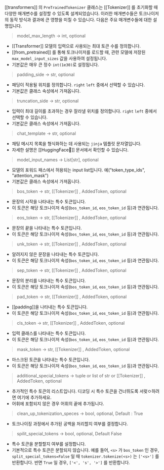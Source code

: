 
[[transformers]] 의 `PreTrainedTokenizer` 클래스는 [[Tokenizer]] 를 초기화할 때 다양한 매개변수를 설정할 수 있도록 설계되었습니다. 이러한 매개변수들은 토크나이저의 동작 방식과 결과에 큰 영향을 미칠 수 있습니다. 다음은 주요 매개변수들에 대한 설명입니다.

> model_max_length -> int, optional
- [[Transformer]] 모델의 입력으로 사용되는 최대 토큰 수를 정의합니다.
- [[from_pretrained]] 를 통해 토크나이저를 로드할 때, 관련 모델에 저장된 `max_model_input_sizes` 값을 사용하여 설정됩니다.
- 기본값은  매우 큰 정수 `int(1e30)`로 설정됩니다.

> padding_side -> str, optional
- 패딩이 적용될 위치를 정의합니다. `right` `left` 중에서 선택할 수 있습니다.
- 기본값은 클래스 속성에서 가져옵니다.

> truncation_side -> str, optional
- 입력이 최대 길이를 초과하는 경우 잘라낼 위치를 정의합니다. `right` `left` 중에서 선택할 수 있습니다.
- 기본값은 클래스 속성에서 가져옵니다.

> chat_template -> str, optional
- 채팅 메시지 목록을 형식화하는 데 사용되는 `jinja` 템플릿 문자열입니다.
- 자세한 설명은 [[HuggingFace🤗]] 문서에서 확인할 수 있습니다.

> model_input_names -> List[str], optional
- 모델의 포워드 패스에서 허용되는 input list입니다. 예("token_type_ids", "attention_mask")
- 기본값은 클래스 속성에서 가져옵니다.

> bos_token -> str, [[Tokenizer]] , AddedToken, optional
- 문장의 시작을 나타내는 특수 토큰입니다.
- 이 토큰은 해당 토크나이저 속성(`bos_token_id`, `eos_token_id` 등)과 연관됩니다.

> eos_token -> str, [[Tokenizer]] , AddedToken, optional
- 문장의 끝을 나타내는 특수 토큰입니다.
- 이 토큰은 해당 토크나이저 속성(`bos_token_id`, `eos_token_id` 등)과 연관됩니다.

> unk_token -> str, [[Tokenizer]] , AddedToken, optional
- 알려지지 않은 문장을 나타내는 특수 토큰입니다.
- 이 토큰은 해당 토크나이저 속성(`bos_token_id`, `eos_token_id` 등)과 연관됩니다.

> sep_token -> str, [[Tokenizer]] , AddedToken, optional
- 문장의 분리를 나타내는 특수 토큰입니다.
- 이 토큰은 해당 토크나이저 속성(`bos_token_id`, `eos_token_id` 등)과 연관됩니다.

> pad_token -> str, [[Tokenizer]] , AddedToken, optional
- [[padding]]을 나타내는 특수 토큰입니다.
- 이 토큰은 해당 토크나이저 속성(`bos_token_id`, `eos_token_id` 등)과 연관됩니다.

> cls_token -> str, [[Tokenizer]] , AddedToken, optional
- 입력 클래스를 나타내는 특수 토큰입니다.
- 이 토큰은 해당 토크나이저 속성(`bos_token_id`, `eos_token_id` 등)과 연관됩니다.

> mask_token -> str, [[Tokenizer]] , AddedToken, optional
- 마스크된 토큰을 나타내는 특수 토큰입니다.
- 이 토큰은 해당 토크나이저 속성(`bos_token_id`, `eos_token_id` 등)과 연관됩니다.

> additional_special_tokens -> tuple or list of str or [[Tokenizer]] , AddedToken, optional
- 추가적인 특수 토큰의 리스트입니다. 디코딩 시 특수 토큰을 건너뛰도록 서렂ㅇ하려면 여기에 추가하세요.
- 어휘에 포함되지 않은 경우 어휘의 끝에 추가됩니다.

> clean_up_tokenization_speces -> bool, optional, Default : True
- 토크나이징 과정에서 추가된 공백을 처리할지 여부를 결정합니다.

> spilit_special_tokens -> bool, optional, Default False
- 특수 토큰을 분할할지 여부를 설정합니다.
- 기본적으로 특수 토큰은 분할되지 않습니다. 예를 들어, `<s>` 가 `bos_token` 인 경우, `split_special_tokens=False` 일 때 `tokenizer.tokenize(<s>)` 는 `['<s>']` 를 반환합니다. 반면 `True` 일 경우, `['<', 's', '>']` 를 반환합니다. 

